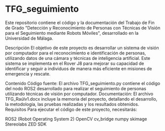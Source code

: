 # TFG_seguimiento
Este repositorio contiene el código y la documentación del Trabajo de Fin de Grado "Detección y Reconocimiento de Personas con Técnicas de Visión para el Seguimiento mediante Robots Móviles", desarrollado en la Universidad de Málaga.

Descripción
El objetivo de este proyecto es desarrollar un sistema de visión por computador para el reconocimiento e identificación de personas, utilizando datos de una cámara y técnicas de inteligencia artificial. Este sistema se implementa en el Rover J8 para mejorar su capacidad de identificar y seguir a individuos de manera más eficiente en misiones de emergencia y rescate.

Contenido
Código fuente: El archivo TFG_seguimiento.py contiene el código del nodo ROS2 desarrollado para realizar el seguimiento de personas utilizando técnicas de visión por computador.
Documentación: El archivo TFG_Raúlv1.docx incluye la memoria del proyecto, detallando el desarrollo, la metodología, las pruebas realizadas y los resultados obtenidos.
Requisitos
Para ejecutar el código de este proyecto, necesitarás:

ROS2 (Robot Operating System 2)
OpenCV
cv_bridge
numpy
skimage
Stereolabs ZED SDK
